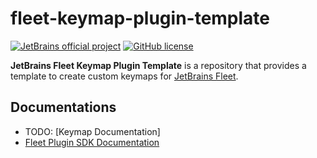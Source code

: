 # fleet-keymap-plugin-template

[![JetBrains official project](http://jb.gg/badges/official.svg)](https://confluence.jetbrains.com/display/ALL/JetBrains+on+GitHub)
[![GitHub license](https://img.shields.io/badge/license-APACHE_2.0-blue.svg)](https://github.com/JetBrains/fleet-plugin-template/blob/main/LICENSE.md)

**JetBrains Fleet Keymap Plugin Template** is a repository that provides a template to create custom keymaps for
[JetBrains Fleet][fleet:website].

## Documentations

- TODO: [Keymap Documentation]<!--TODO: [fleet:keymap-documentation]-->
- [Fleet Plugin SDK Documentation][fleet:sdk-documentation]

[fleet:website]: https://www.jetbrains.com/fleet/
[fleet:keymap-documentation]: TODO
[fleet:sdk-documentation]: https://github.com/JetBrains/fleet-sdk-gradle-plugin
